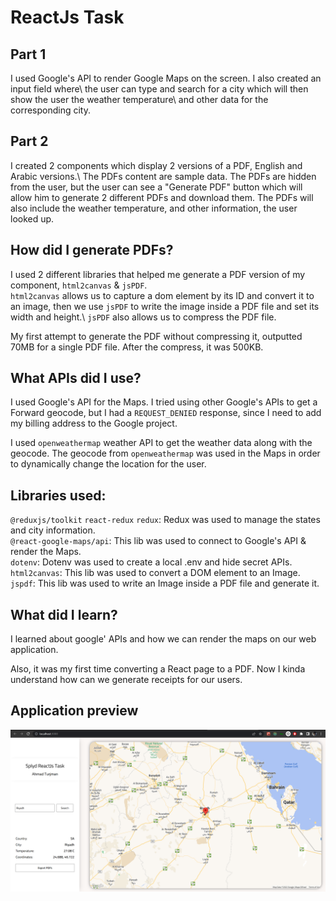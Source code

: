 # ReactJs Task

## Part 1

I used Google's API to render Google Maps on the screen. I also created an input field where\ the user can type and search for a city which will then show the user the weather temperature\ and other data for the corresponding city.

## Part 2

I created 2 components which display 2 versions of a PDF, English and Arabic versions.\ The PDFs content are sample data. The PDFs are hidden from the user, but the user can see a "Generate PDF" button which will allow him to generate 2 different PDFs and download them.
The PDFs will also include the weather temperature, and other information, the user looked up.

## How did I generate PDFs?

I used 2 different libraries that helped me generate a PDF version of my component,
`html2canvas` & `jsPDF`.\
`html2canvas` allows us to capture a dom element by its ID and convert it to an image, then we use `jsPDF` to write the image inside a PDF file and set its width and height.\ `jsPDF` also allows us to compress the PDF file.

My first attempt to generate the PDF without compressing it, outputted 70MB for a single PDF file. After the compress, it was 500KB.

## What APIs did I use?

I used Google's API for the Maps. I tried using other Google's APIs to get a Forward geocode, but I had a `REQUEST_DENIED` response, since I need to add my billing address to the Google project.

I used `openweathermap` weather API to get the weather data along with the geocode. The geocode from `openweathermap` was used in the Maps in order to dynamically change the location for the user.

## Libraries used:

`@reduxjs/toolkit`
`react-redux`
`redux`: Redux was used to manage the states and city information.\
`@react-google-maps/api`: This lib was used to connect to Google's API & render the Maps.\
`dotenv`: Dotenv was used to create a local .env and hide secret APIs.\
`html2canvas`: This lib was used to convert a DOM element to an Image.\
`jspdf`: This lib was used to write an Image inside a PDF file and generate it.

## What did I learn?

I learned about google' APIs and how we can render the maps on our web application.

Also, it was my first time converting a React page to a PDF. Now I kinda understand how can we generate receipts for our users.

## Application preview

![Final App](https://github.com/turjumann/react-task/blob/main/src/Assets/final.png?raw=true)
